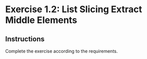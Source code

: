 # Exercise 1.2: List Slicing Extract Middle Elements

## Instructions

Complete the exercise according to the requirements.
